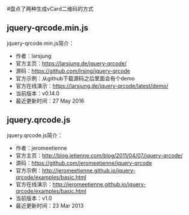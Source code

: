 #盘点了两种生成vCard二维码的方式

## jquery-qrcode.min.js

jquery-qrcode.min.js简介：

* 作者：larsjung
* 官方主页：https://larsjung.de/jquery-qrcode/
* 源码：https://github.com/lrsjng/jquery-qrcode
* 官方示例：从github下载源码之后里面会有个demo
* 官方在线演示：https://larsjung.de/jquery-qrcode/latest/demo/
* 当前版本：v0.14.0
* 最近更新时间：27 May 2016


## jquery.qrcode.js

jquery.qrcode.js简介：

* 作者：jeromeetienne
* 官方主页：http://blog.jetienne.com/blog/2011/04/07/jquery-qrcode/
* 源码：https://github.com/jeromeetienne/jquery-qrcode
* 官方示例：http://jeromeetienne.github.io/jquery-qrcode/examples/basic.html
* 官方在线演示：http://jeromeetienne.github.io/jquery-qrcode/examples/basic.html
* 当前版本：v1.0
* 最近更新时间：23 Mar 2013




